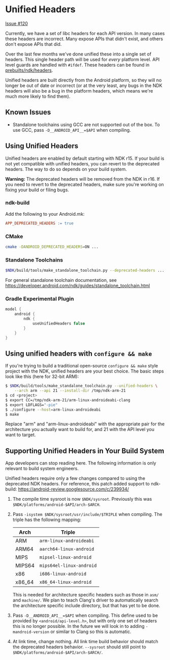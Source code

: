 Unified Headers
===============

[Issue #120](https://github.com/android-ndk/ndk/issues/120)

Currently, we have a set of libc headers for each API version. In many cases
these headers are incorrect. Many expose APIs that didn't exist, and others
don't expose APIs that did.

Over the last few months we've done unified these into a single set of headers.
This single header path will be used for *every* platform level. API level
guards are handled with `#ifdef`. These headers can be found in
[prebuilts/ndk/headers].

Unified headers are built directly from the Android platform, so they will no
longer be out of date or incorrect (or at the very least, any bugs in the NDK
headers will also be a bug in the platform headers, which means we're much more
likely to find them).

[prebuilts/ndk/headers]: https://android.googlesource.com/platform/prebuilts/ndk/+/master/headers/


Known Issues
------------

 * Standalone toolchains using GCC are not supported out of the box. To use GCC,
   pass `-D__ANDROID_API__=$API` when compiling.


Using Unified Headers
---------------------

Unified headers are enabled by default starting with NDK r15. If your build is
not yet compatible with unified headers, you can revert to the deprecated
headers.  The way to do so depends on your build system.

**Warning:** The deprecated headers will be removed from the NDK in r16. If you
need to revert to the deprecated headers, make sure you're working on fixing
your build or filing bugs.

### ndk-build

Add the following to your Android.mk:

```makefile
APP_DEPRECATED_HEADERS := true
```

### CMake

```bash
cmake -DANDROID_DEPRECATED_HEADERS=ON ...
```

### Standalone Toolchains

```bash
$NDK/build/tools/make_standalone_toolchain.py --deprecated-headers ...
```

For general standalone toolchain documentation, see
https://developer.android.com/ndk/guides/standalone_toolchain.html

### Gradle Experimental Plugin

```gradle
model {
    android {
        ndk {
            useUnifiedHeaders false
        }
    }
}
```


Using unified headers with `configure && make`
----------------------------------------------

If you're trying to build a traditional open-source `configure && make`
style project with the NDK, unified headers are your best choice. The
basic steps look like this (here for 32-bit ARM):

```bash
$ $NDK/build/tools/make_standalone_toolchain.py --unified-headers \
    --arch arm --api 21 --install-dir /tmp/ndk-arm-21
$ cd <project>
$ export CC=/tmp/ndk-arm-21/arm-linux-androideabi-clang
$ export LDFLAGS="-pie"
$ ./configure --host=arm-linux-androideabi
$ make
```

Replace "arm" and "arm-linux-androideabi" with the appropriate pair for
the architecture you actually want to build for, and 21 with the API
level you want to target.


Supporting Unified Headers in Your Build System
-----------------------------------------------

App developers can stop reading here. The following information is only
relevant to build system engineers.

Unified headers require only a few changes compared to using the deprecated NDK
headers. For reference, this patch added support to ndk-build:
https://android-review.googlesource.com/c/239934/

1. The compile time sysroot is now `$NDK/sysroot`. Previously this was
   `$NDK/platforms/android-$API/arch-$ARCH`.

2. Pass `-isystem $NDK/sysroot/usr/include/$TRIPLE` when compiling. The triple
   has the following mapping:

   Arch    | Triple
   --------|-------------------------
   ARM     | `arm-linux-androideabi`
   ARM64   | `aarch64-linux-android`
   MIPS    | `mipsel-linux-android`
   MIPS64  | `mips64el-linux-android`
   x86     | `i686-linux-android`
   x86\_64 | `x86_64-linux-android`

   This is needed for architecture specific headers such as those in `asm/` and
   `machine/`. We plan to teach Clang's driver to automatically search the
   architecture specific include directory, but that has yet to be done.

3. Pass `-D__ANDROID_API__=$API` when compiling. This define used to be provided
   by `<android/api-level.h>`, but with only one set of headers this is no
   longer possible. In the future we will look in to adding `-mandroid-version`
   or similar to Clang so this is automatic.

4. At link time, change nothing. All link time build behavior should match the
   deprecated headers behavior. `--sysroot` should still point to
   `$NDK/platforms/android-$API/arch-$ARCH/`.
